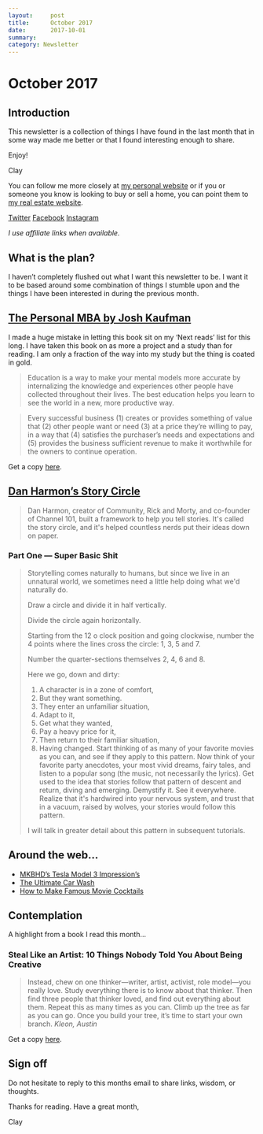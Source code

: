 ```yaml
---
layout:     post
title:      October 2017
date:       2017-10-01
summary:    
category: Newsletter
---
```


# October 2017

## Introduction

This newsletter is a collection of things I have found in the last month that in some way made me better or that I found interesting enough to share.

Enjoy!

Clay

You can follow me more closely at [my personal website](http://claycarson.net "Personal Website") or if you or someone you know is looking to buy or sell a home, you can point them to [my real estate website](http://claycarson.com "Business Website ").

[Twitter](http://twitter.com/claycarson "Twitter")
[Facebook](http://facebook.com/claycarson "Facebook")
[Instagram](http://instagram.com/claycarson "Instagram")

*I use affiliate links when available.*


## What is the plan?

I haven’t completely flushed out what I want this newsletter to be. I want it to be based around some combination of things I stumble upon and the things I have been interested in during the previous month.

## [The Personal MBA by Josh Kaufman](http://personalmba.com "Personal MBA")

I made a huge mistake in letting this book sit on my ‘Next reads’ list for this long. I have taken this book on as more a project and a study than for reading. I am only a fraction of the way into my study but the thing is coated in gold.

> Education is a way to make your mental models more accurate by internalizing the knowledge and experiences other people have collected throughout their lives. The best education helps you learn to see the world in a new, more productive way.

> Every successful business (1) creates or provides something of value that (2) other people want or need (3) at a price they’re willing to pay, in a way that (4) satisfies the purchaser’s needs and expectations and (5) provides the business sufficient revenue to make it worthwhile for the owners to continue operation. 

Get a copy [here](amazon.com "here").

## [Dan Harmon’s Story Circle](http://patricklickman.com/storycircle/1/ "Dan Harmon’s Story Circle")

> Dan Harmon, creator of Community, Rick and Morty, and co-founder of Channel 101, built a framework to help you tell stories. It's called the story circle, and it's helped countless nerds put their ideas down on paper.

### Part One — Super Basic Shit

> Storytelling comes naturally to humans, but since we live in an unnatural world, we sometimes need a little help doing what we'd naturally do.
> 
> Draw a circle and divide it in half vertically.
> 
> Divide the circle again horizontally.
> 
> Starting from the 12 o clock position and going clockwise, number the 4 points where the lines cross the circle: 1, 3, 5 and 7.
> 
> Number the quarter-sections themselves 2, 4, 6 and 8.
> 
> Here we go, down and dirty:
> 
> 1. A character is in a zone of comfort,
> 2. But they want something.
> 3. They enter an unfamiliar situation,
> 4. Adapt to it,
> 5. Get what they wanted,
> 6. Pay a heavy price for it,
> 7. Then return to their familiar situation,
> 8. Having changed.
> Start thinking of as many of your favorite movies as you can, and see if they apply to this pattern. Now think of your favorite party anecdotes, your most vivid dreams, fairy tales, and listen to a popular song (the music, not necessarily the lyrics). Get used to the idea that stories follow that pattern of descent and return, diving and emerging. Demystify it. See it everywhere. Realize that it's hardwired into your nervous system, and trust that in a vacuum, raised by wolves, your stories would follow this pattern.
> 
> I will talk in greater detail about this pattern in subsequent tutorials.

## Around the web...

- [MKBHD’s Tesla Model 3 Impression’s](https://m.youtube.com/watch?feature=youtu.be&v=MgzwBW_LPdE "MKBHD’s Tesla Model 3 Impression’s")
- [The Ultimate Car Wash](https://m.youtube.com/watch?v=ITXtCS9Jf2Q "The Ultimate Car Wash")
- [How to Make Famous Movie Cocktails](https://youtu.be/v5tJBLfeurU "Binging with Babish: Cocktail Special")

## Contemplation

A highlight from a book I read this month...

### Steal Like an Artist: 10 Things Nobody Told You About Being Creative

> Instead, chew on one thinker—writer, artist, activist, role model—you really love. Study everything there is to know about that thinker. Then find three people that thinker loved, and find out everything about them. Repeat this as many times as you can. Climb up the tree as far as you can go. Once you build your tree, it’s time to start your own branch. 
> *Kleon, Austin*

Get a copy [here](amazon.com "Steal Like an Artist").

## Sign off

Do not hesitate to reply to this months email to share links, wisdom, or thoughts.

Thanks for reading. Have a great month,

Clay
